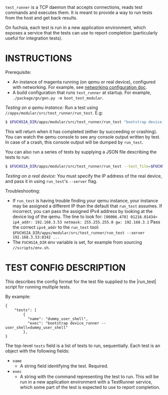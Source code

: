 `test_runner` is a TCP daemon that accepts connections, reads test commands and
executes them. It is meant to provide a way to run tests from the host and get
back results.

On fuchsia, each test is run in a new application environment, which exposes a
service that the tests can use to report completion (particularly useful for
integration tests).

INSTRUCTIONS
============

Prerequisite:
- An instance of magenta running (on qemu or real device), configured with networking. For
  example, see [networking configuration
  doc](https://fuchsia.googlesource.com/magenta/+/HEAD/docs/qemu.md#Enabling-Networking-under-QEMU-x86_64-only).
- A build configuration that runs `test_runner` at startup. For example,
  `./package/gn/gen.py -m boot_test_modular`.

*Testing on a qemu instance:*
Run a test using `//apps/modular/src/test_runner/run_test`. E.g:

```sh
$ $FUCHSIA_DIR/apps/modular/src/test_runner/run_test "bootstrap device_runner --user_shell=dummy_user_shell"
```

This will return when it has completed (either by succeeding or crashing). You
can watch the qemu console to see any console output written by test. In case of
a crash, this console output will be dumped by `run_test`.

You can also run a series of tests by supplying a JSON file describing the tests to run:
```sh
$ $FUCHSIA_DIR/apps/modular/src/test_runner/run_test --test_file=$FUCHSIA_DIR/apps/modular/tests/modular_tests.json
```

*Testing on a real device:*
You must specify the IP address of the real device, and pass it in using
`run_test`'s `--server` flag.

Troubleshooting:
- If `run_test` is having trouble finding your qemu instance, your instance may
  be assigned a different IP than the default that `run_test` assumes. If
  incorrect, you can pass the assigned IPv4 address by looking at the device log
  of the qemu. The line to look for:
``` [00006.470] 01216.01434> ip4_addr: 192.168.3.53 netmask: 255.255.255.0 gw: 192.168.3.1 ```
  Pass the correct `ipv4_addr` to the `run_test` tool:
``` $FUCHSIA_DIR/apps/modular/src/test_runner/run_test --server 192.168.3.53:8342 ... ```
- The `FUCHSIA_DIR` env variable is set, for example from sourcing `//scripts/env.sh`.

TEST CONFIG DESCRIPTION
=======================

This describes the config format for the test file supplied to the |run_test|
script for running multiple tests.

By example:

```
{
    "tests": [
        {
          "name": "dummy_user_shell",
          "exec": "bootstrap device_runner --user_shell=dummy_user_shell"
        },
}
```

The top-level `tests` field is a list of tests to run, sequentially.
Each test is an object with the following fields:
- `name`
  - A string field identifying the test. Required.
- `exec`
  - A string with the command representing the test to run. This will be run in
    a new application environment with a TestRunner service, which some part of
    the test is expected to use to report completion.
